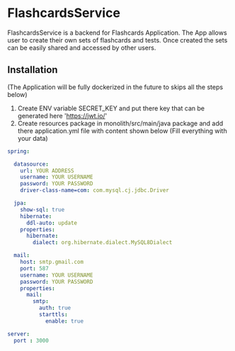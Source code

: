 # FlashcardsService

FlashcardsService is a backend for Flashcards Application.
The App allows user to create their own sets of flashcards and tests.
Once created the sets can be easily shared and accessed by other users.

## Installation
(The Application will be fully dockerized in the future to skips all the steps below)
1. Create ENV variable SECRET_KEY and put there key that can be generated here 'https://jwt.io/'
2. Create resources package in monolith/src/main/java package and add there application.yml file with content shown below (Fill everything with your data)
```yml
spring:

  datasource:
    url: YOUR ADDRESS
    username: YOUR USERNAME
    password: YOUR PASSWORD
    driver-class-name=com: com.mysql.cj.jdbc.Driver

  jpa:
    show-sql: true
    hibernate:
      ddl-auto: update
    properties:
      hibernate:
        dialect: org.hibernate.dialect.MySQL8Dialect

  mail:
    host: smtp.gmail.com
    port: 587
    username: YOUR USERNAME
    password: YOUR PASSWORD
    properties:
      mail:
        smtp:
          auth: true
          starttls:
            enable: true

server:
  port : 3000
```
